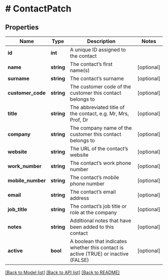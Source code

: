 # # ContactPatch

## Properties

Name | Type | Description | Notes
------------ | ------------- | ------------- | -------------
**id** | **int** | A unique ID assigned to the contact |
**name** | **string** | The contact’s first name(s) | [optional]
**surname** | **string** | The contact’s surname | [optional]
**customer_code** | **string** | The customer code of the customer this contact belongs to | [optional]
**title** | **string** | The abbreviated title of the contact, e.g. Mr, Mrs, Prof, Dr | [optional]
**company** | **string** | The company name of the customer this contact belongs to | [optional]
**website** | **string** | The URL of the contact’s website | [optional]
**work_number** | **string** | The contact’s work phone number | [optional]
**mobile_number** | **string** | The contact’s mobile phone number | [optional]
**email** | **string** | The contact’s email address | [optional]
**job_title** | **string** | The contact’s job title or role at the company | [optional]
**notes** | **string** | Additional notes that have been added to this contact | [optional]
**active** | **bool** | A boolean that indicates whether this contact is active (TRUE) or inactive (FALSE) | [optional]

[[Back to Model list]](../../README.md#models) [[Back to API list]](../../README.md#endpoints) [[Back to README]](../../README.md)
